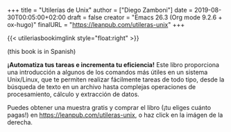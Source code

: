 +++
title = "Utilerías de Unix"
author = ["Diego Zamboni"]
date = 2019-08-30T00:05:00+02:00
draft = false
creator = "Emacs 26.3 (Org mode 9.2.6 + ox-hugo)"
finalURL = "https://leanpub.com/utileras-unix"
+++

{{< utileriasbookimglink style="float:right" >}}

(this book is in Spanish)

**¡Automatiza tus tareas e incrementa tu eficiencia!** Este libro proporciona una introducción a algunos de los comandos más útiles en un sistema Unix/Linux, que te permiten realizar fácilmente tareas de todo tipo, desde la búsqueda de texto en un archivo hasta complejas operaciones de procesamiento, cálculo y extracción de datos.

Puedes obtener una muestra gratis y comprar el libro (¡tu eliges  cuánto pagas!) en <https://leanpub.com/utileras-unix>, o haz click  en la imágen de la derecha.

<!--more-->

&nbsp;
